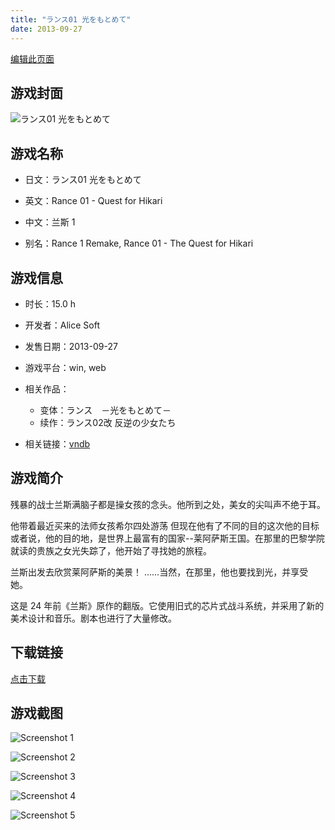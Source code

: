 ```yaml
---
title: "ランス01 光をもとめて"
date: 2013-09-27
---
```

[编辑此页面](https://github.com/ACG-3/ADV3-source/blob/main/source/_posts/%E3%83%A9%E3%83%B3%E3%82%B901%20%E5%85%89%E3%82%92%E3%82%82%E3%81%A8%E3%82%81%E3%81%A6.md)

## 游戏封面

![ランス01 光をもとめて](https%3A//pan.timero.xyz/onedrive/img_lib_001/%E3%83%A9%E3%83%B3%E3%82%B901%20%E5%85%89%E3%82%92%E3%82%82%E3%81%A8%E3%82%81%E3%81%A6_cover.avif)


## 游戏名称

- 日文：ランス01 光をもとめて
- 英文：Rance 01 - Quest for Hikari
- 中文：兰斯 1

- 别名：Rance 1 Remake, Rance 01 - The Quest for Hikari


## 游戏信息

- 时长：15.0 h
- 开发者：Alice Soft
- 发售日期：2013-09-27
- 游戏平台：win, web
- 相关作品：
   - 变体：ランス　－光をもとめて－
   - 续作：ランス02改 反逆の少女たち

- 相关链接：[vndb](https://vndb.org/v14022)


## 游戏简介

残暴的战士兰斯满脑子都是操女孩的念头。他所到之处，美女的尖叫声不绝于耳。

他带着最近买来的法师女孩希尔四处游荡 但现在他有了不同的目的这次他的目标或者说，他的目的地，是世界上最富有的国家--莱阿萨斯王国。在那里的巴黎学院就读的贵族之女光失踪了，他开始了寻找她的旅程。

兰斯出发去欣赏莱阿萨斯的美景！
......当然，在那里，他也要找到光，并享受她。



这是 24 年前《兰斯》原作的翻版。它使用旧式的芯片式战斗系统，并采用了新的美术设计和音乐。剧本也进行了大量修改。


## 下载链接

[点击下载](https://pan.timero.xyz/onedrive/adv_lib_001/%E3%83%A9%E3%83%B3%E3%82%B901%20%E5%85%89%E3%82%92%E3%82%82%E3%81%A8%E3%82%81%E3%81%A6)


## 游戏截图


![Screenshot 1](https%3A//pan.timero.xyz/onedrive/img_lib_001/%E3%83%A9%E3%83%B3%E3%82%B901%20%E5%85%89%E3%82%92%E3%82%82%E3%81%A8%E3%82%81%E3%81%A6_Screenshot_1.avif)

![Screenshot 2](https%3A//pan.timero.xyz/onedrive/img_lib_001/%E3%83%A9%E3%83%B3%E3%82%B901%20%E5%85%89%E3%82%92%E3%82%82%E3%81%A8%E3%82%81%E3%81%A6_Screenshot_2.avif)

![Screenshot 3](https%3A//pan.timero.xyz/onedrive/img_lib_001/%E3%83%A9%E3%83%B3%E3%82%B901%20%E5%85%89%E3%82%92%E3%82%82%E3%81%A8%E3%82%81%E3%81%A6_Screenshot_3.avif)

![Screenshot 4](https%3A//pan.timero.xyz/onedrive/img_lib_001/%E3%83%A9%E3%83%B3%E3%82%B901%20%E5%85%89%E3%82%92%E3%82%82%E3%81%A8%E3%82%81%E3%81%A6_Screenshot_4.avif)

![Screenshot 5](https%3A//pan.timero.xyz/onedrive/img_lib_001/%E3%83%A9%E3%83%B3%E3%82%B901%20%E5%85%89%E3%82%92%E3%82%82%E3%81%A8%E3%82%81%E3%81%A6_Screenshot_5.avif)

